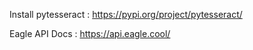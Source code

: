 Install pytesseract : https://pypi.org/project/pytesseract/

Eagle API Docs : https://api.eagle.cool/
